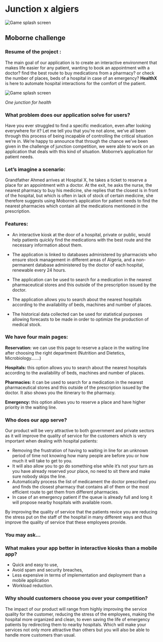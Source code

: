 # Junction x algiers
![Game splash screen](https://www.pixenli.com/image/UmjSNoqf)
## Moborne challenge


### Resume of the project :

The main goal of our application is to create an interactive environment that makes life easier for any patient, wanting to book an appointment with a doctor? find the best route to buy medications  from a pharmacy? or check the number of places, beds of a hospital in case of an emergency?  **HealthX** is here to automate hospital interactions for the comfort of the patient.

![Game splash screen](https://www.pixenli.com/image/0cQN-q23)

*One junction for health*

### What problem does our application solve for users?

Have you ever struggled to find a specific medication, even after looking everywhere for it? Let me tell you that you're not alone, we’ve all been through this process of being incapable of controlling the critical situation we’re in.
We’re happy to announce that through the chance we’ve been given in the challenge of junction competition, we were able to work on an application that deals with this kind of situation. Moborne’s application for patient needs.

### Let’s imagine a scenario:

Grandfather Ahmed arrives at Hospital X, he takes a ticket to reserve a place for an appointment with a doctor. At the exit, he asks the nurse, the nearest pharmacy to buy his medicine, she replies that the closest is in front of the hospital, but which is often in lack of stock of certain medicine, she therefore suggests using Moborne’s application for patient needs to find the nearest pharmacies which contain all the medications mentioned in the prescription. 





### Features:

* An interactive kiosk at the door of a hospital, private or public, would help patients quickly find the medications with the best route and the necessary information about them.

* The application is linked to databases administered by pharmacists who  ensure stock management in different areas of Algeria, and a non-permanent database administered by the doctor of each hospital, renewable every 24 hours. 

* The application can be used to search for a medication in the nearest pharmaceutical stores and this outside of the prescription issued by the doctor. 

* The application allows you to search about the nearest hospitals according to the availability of beds, machines and number of places.

* The historical data collected can be used for statistical purposes allowing forecasts to be made in order to optimize the production of medical stock. 

### We have four main pages:
**Reservation:** we can use this page to reserve a place in the waiting line after choosing the right department (Nutrition and Dietetics, Microbiology…….)

**Hospitals:** this option allows you to search about the nearest hospitals according to the availability of beds, machines and number of places.

**Pharmacies:** it can be used to search for a medication in the nearest pharmaceutical stores and this outside of the prescription issued by the doctor. It also shows you the itinerary to the pharmacy.

**Emergency:** this option allows you to reserve a place and have higher priority in the waiting line.

### Who does our app serve?

Our product will be very attractive to both government and private sectors 
as it will improve the quality of service for the customers which is very important when dealing with hospital patients:

* Removing the frustration of having to waiting in line for an unknown period of time not knowing how many people are before you or how much it will take to get to you.
* It will also allow you to go do something else while it’s not your turn as you have already reserved your place, no need to sit there and make sure nobody skips the line.
* Automatically process the list of medicament the doctor prescribed you and finds the closest pharmacy that contains all of them or the most efficient route to get them from different pharmacies.
* In case of an emergency patient if the queue is already full and long it will propose nearby hospitals with available room.

By improving the quality of service that the patients revice you are reducing the stress put on the staff of the hospital in many different ways and thus improve the quality of service that these employees provide.


### You may ask…
### What makes your app better in interactive kiosks than a mobile app?

* Quick and easy to use, 
* Avoid spam and security breaches,
* Less expensive in terms of implementation and deployment than a mobile application 
* Workload reduction.

### Why should customers choose you over your competition?

The impact of our product will range from highly improving the service quality for the customer, reducing the stress of the employees, making the hospital more organized and clean, to even saving the life of emergency patients by redirecting them to nearby hospitals. Which will make your services not only more attractive than others but you will also be able to handle more customers than usual. 

